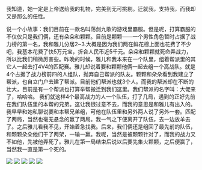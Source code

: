 我知道，她一定是上帝送给我的礼物，完美到无可挑剔。迁就我，支持我，而我却又是那么的任性。

说一个小故事：我们目前在一款名叫荡剑九歌的游戏里霸服。但是呢，打算霸服的不仅仅只是我们俩，还有朵朵和颗颗。目前是颗颗——一个男性角色暂时占据了战力榜的第一名，我和雅儿分居2~3.大概是因为我们两在鲜花榜上面也花费了不少吧，我基本花费了快5万元宝，折合人民币近5千元。朵朵和颗颗就死命弄战力，所以比我们稍微厉害些。昨晚的时候，雅儿和我本来在一个队里，组着帮派里的其它人一起去打4V4的匹配赛。雅儿却说着要和颗颗他俩一起去组一个高战队。就是4个占据了战力榜前四的人组队，抛弃自己帮派的队友。颗颗和朵朵看到我建立了帮派，也自立门户去建了帮派。目前他们帮派也就3个人。而我的帮派却在不断的壮大，目前是有一个帮派也打算举帮搬迁到我们这里。我们帮派的名字叫：大佬来了，哈哈哈。      我们就这样4个最高战力的人一个队伍，打了几局，遇到的正好先前在我们队伍里的本帮的兄弟。这让我很过意不去，而我的意思是和雅儿有出入的。我早早和她私聊说要和本帮兄弟组，可他在队伍里和另外两人说了另外一套。匹配了两局，当然也毫无悬念的赢了两局。我一气之下便离开了队伍，去一边放羊去了。之后雅儿看我不见，开始着急找我。后来，我们俩还是组回了最先前的队伍，和颗颗朵朵他们干了两架，一输一赢。我呢，当然是被颗颗针对了，而我的战力又不如他，先被他弄死了。雅儿在第一局结束后说以后要先集火颗颗，之后便赢了，当然我一直是第一个死的。

<img src="./img/180818_1.jpg">
<img src="./img/180818_2.jpg">
<img src="./img/180818_3.jpg">
<img src="./img/180818_4.jpg">
<img src="./img/180818_5.jpg">



